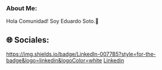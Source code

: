 ### About Me:
Hola Comunidad! Soy Eduardo Soto.👋
⁣⁣<br>

## 🌐 Sociales:
https://img.shields.io/badge/LinkedIn-0077B5?style=for-the-badge&logo=linkedin&logoColor=white
[Linkedin](http://www.linkedin.com/in/eduardo-soto-046653243 "Linkedin")

<!--
**edSoto02/edSoto02** is a ✨ _special_ ✨ repository because its `README.md` (this file) appears on your GitHub profile.

Here are some ideas to get you started:

- 🔭 I’m currently working on ...
- 🌱 I’m currently learning ...
- 👯 I’m looking to collaborate on ...
- 🤔 I’m looking for help with ...
- 💬 Ask me about ...
- 📫 How to reach me: ...
- 😄 Pronouns: ...
- ⚡ Fun fact: ...
-->
